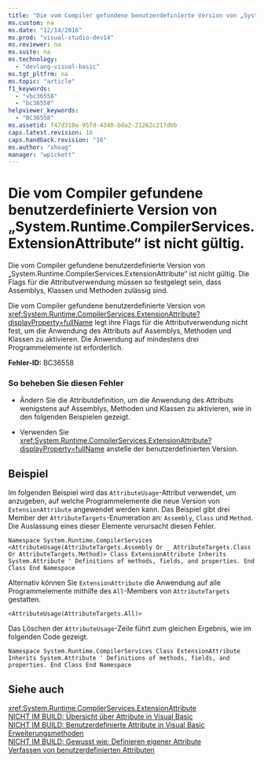 ```yaml
---
title: "Die vom Compiler gefundene benutzerdefinierte Version von „System.Runtime.CompilerServices.ExtensionAttribute“ ist nicht g&#252;ltig."
ms.custom: na
ms.date: "12/14/2016"
ms.prod: "visual-studio-dev14"
ms.reviewer: na
ms.suite: na
ms.technology: 
  - "devlang-visual-basic"
ms.tgt_pltfrm: na
ms.topic: "article"
f1_keywords: 
  - "vbc36558"
  - "bc36558"
helpviewer_keywords: 
  - "BC36558"
ms.assetid: f47d310a-95fd-4340-bda2-21262c217dbb
caps.latest.revision: 16
caps.handback.revision: "16"
ms.author: "shoag"
manager: "wpickett"
---
```

# Die vom Compiler gefundene benutzerdefinierte Version von „System.Runtime.CompilerServices.ExtensionAttribute“ ist nicht g&#252;ltig.
Die vom Compiler gefundene benutzerdefinierte Version von „System.Runtime.CompilerServices.ExtensionAttribute“ ist nicht gültig. Die Flags für die Attributverwendung müssen so festgelegt sein, dass Assemblys, Klassen und Methoden zulässig sind.  
  
 Die vom Compiler gefundene benutzerdefinierte Version von <xref:System.Runtime.CompilerServices.ExtensionAttribute?displayProperty=fullName> legt ihre Flags für die Attributverwendung nicht fest, um die Anwendung des Attributs auf Assemblys, Methoden und Klassen zu aktivieren. Die Anwendung auf mindestens drei Programmelemente ist erforderlich.  
  
 **Fehler\-ID:** BC36558  
  
### So beheben Sie diesen Fehler  
  
-   Ändern Sie die Attributdefinition, um die Anwendung des Attributs wenigstens auf Assemblys, Methoden und Klassen zu aktivieren, wie in den folgenden Beispielen gezeigt.  
  
-   Verwenden Sie <xref:System.Runtime.CompilerServices.ExtensionAttribute?displayProperty=fullName> anstelle der benutzerdefinierten Version.  
  
## Beispiel  
 Im folgenden Beispiel wird das `AttributeUsage`\-Attribut verwendet, um anzugeben, auf welche Programmelemente die neue Version von `ExtensionAttribute` angewendet werden kann. Das Beispiel gibt drei Member der `AttributeTargets`\-Enumeration an: `Assembly`, `Class` und `Method`. Die Auslassung eines dieser Elemente verursacht diesen Fehler.  
  
```  
Namespace System.Runtime.CompilerServices <AttributeUsage(AttributeTargets.Assembly Or _ AttributeTargets.Class Or AttributeTargets.Method)> Class ExtensionAttribute Inherits System.Attribute ' Definitions of methods, fields, and properties. End Class End Namespace  
```  
  
 Alternativ können Sie `ExtensionAttribute` die Anwendung auf alle Programmelemente mithilfe des `All`\-Members von `AttributeTargets` gestatten.  
  
```  
<AttributeUsage(AttributeTargets.All)>  
```  
  
 Das Löschen der `AttributeUsage`\-Zeile führt zum gleichen Ergebnis, wie im folgenden Code gezeigt.  
  
```  
Namespace System.Runtime.CompilerServices Class ExtensionAttribute Inherits System.Attribute ' Definitions of methods, fields, and properties. End Class End Namespace  
```  
  
## Siehe auch  
 <xref:System.Runtime.CompilerServices.ExtensionAttribute>   
 [NICHT IM BUILD: Übersicht über Attribute in Visual Basic](assetId:///0d0cff64-892d-4f57-83bd-bef388553d4f)   
 [NICHT IM BUILD: Benutzerdefinierte Attribute in Visual Basic](assetId:///d72d8a5c-8f64-4614-b15b-cad66845d047)   
 [Erweiterungsmethoden](../Topic/Extension%20Methods%20\(Visual%20Basic\).md)   
 [NICHT IM BUILD: Gewusst wie: Definieren eigener Attribute](assetId:///039609c4-ec43-4f44-945f-aa3b5b535c6a)   
 [Verfassen von benutzerdefinierten Attributen](../Topic/Writing%20Custom%20Attributes.md)